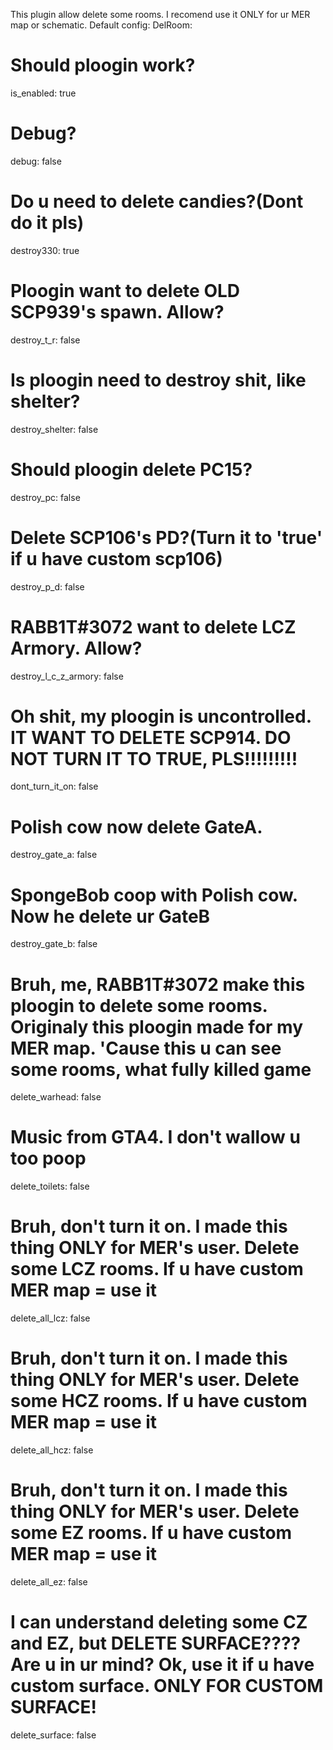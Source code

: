 This plugin allow delete some rooms. I recomend use it ONLY for ur MER map or schematic.
Default config:
DelRoom:
  # Should ploogin work?
  is_enabled: true
  # Debug?
  debug: false
  # Do u need to delete candies?(Dont do it pls)
  destroy330: true
  # Ploogin want to delete OLD SCP939's spawn. Allow?
  destroy_t_r: false
  # Is ploogin need to destroy shit, like shelter?
  destroy_shelter: false
  # Should ploogin delete PC15?
  destroy_pc: false
  # Delete SCP106's PD?(Turn it to 'true' if u have custom scp106)
  destroy_p_d: false
  # RABB1T#3072 want to delete LCZ Armory. Allow?
  destroy_l_c_z_armory: false
  # Oh shit, my ploogin is uncontrolled. IT WANT TO DELETE SCP914. DO NOT TURN IT TO TRUE, PLS!!!!!!!!!
  dont_turn_it_on: false
  # Polish cow now delete GateA.
  destroy_gate_a: false
  # SpongeBob coop with Polish cow. Now he delete ur GateB
  destroy_gate_b: false
  # Bruh, me, RABB1T#3072 make this ploogin to delete some rooms. Originaly this ploogin made for my MER map. 'Cause this u can see some rooms, what fully killed game
  delete_warhead: false
  # Music from GTA4. I don't wallow u too poop
  delete_toilets: false
  # Bruh, don't turn it on. I made this thing ONLY for MER's user. Delete some LCZ rooms. If u have custom MER map = use it
  delete_all_lcz: false
  # Bruh, don't turn it on. I made this thing ONLY for MER's user. Delete some HCZ rooms. If u have custom MER map = use it
  delete_all_hcz: false
  # Bruh, don't turn it on. I made this thing ONLY for MER's user. Delete some EZ rooms. If u have custom MER map = use it
  delete_all_ez: false
  # I can understand deleting some CZ and EZ, but DELETE SURFACE???? Are u in ur mind? Ok, use it if u have custom surface. ONLY FOR CUSTOM SURFACE!
  delete_surface: false
